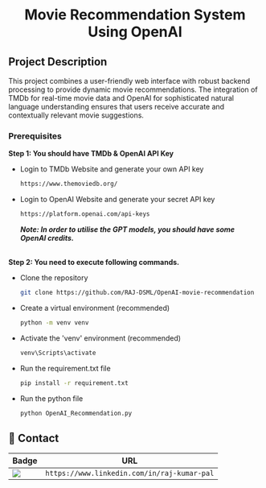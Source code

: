   <h1 align="center">Movie Recommendation System Using OpenAI</h1>
</p>


<!-- ABOUT THE PROJECT -->
## Project Description

This project combines a user-friendly web interface with robust backend processing to provide dynamic movie recommendations. The integration of TMDb for real-time movie data and OpenAI for sophisticated natural language understanding ensures that users receive accurate and contextually relevant movie suggestions.

### Prerequisites
**Step 1: You should have TMDb & OpenAI API Key**

* Login to TMDb Website and generate your own API key
  ```sh
  https://www.themoviedb.org/
  ```
* Login to OpenAI Website and generate your secret API key
  ```sh
  https://platform.openai.com/api-keys
  ```
    ***Note: In order to utilise the GPT models, you should have some OpenAI credits.*** <br><br>


**Step 2: You need to execute following commands.**

* Clone the repository
  ```sh
  git clone https://github.com/RAJ-DSML/OpenAI-movie-recommendation
  ```
* Create a virtual environment (recommended)
  ```sh
  python -m venv venv
  ```
* Activate the 'venv' environment (recommended)
  ```sh
  venv\Scripts\activate
  ```
* Run the requirement.txt file
  ```sh
  pip install -r requirement.txt
  ```
* Run the python file
  ```sh
  python OpenAI_Recommendation.py
  ```



## 📱 Contact

Badge | URL
------------ | -------------
<img src="https://img.shields.io/badge/LinkedIn-0077B5?style=for-the-badge&logo=linkedin&logoColor=white" /> | `https://www.linkedin.com/in/raj-kumar-pal`